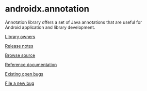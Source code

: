 # androidx.annotation

Annotation library offers a set of Java annotations that are useful for Android application and
library development.

[Library owners](OWNERS)

[Release notes](https://developer.android.com/jetpack/androidx/releases/annotation)

[Browse source](https://android.googlesource.com/platform/frameworks/support/+/androidx-master-dev/annotations/)

[Reference documentation](https://developer.android.com/reference/androidx/classes.html)

[Existing open bugs](https://issuetracker.google.com/issues?q=componentid:459778%20status:open)

[File a new bug](https://issuetracker.google.com/issues/new?component=459778)

